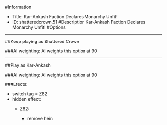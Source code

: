 #Information
 - Title: Kar-Ankash Faction Declares Monarchy Unfit!
 - ID: shatteredcrown.51
#Description
Kar-Ankash Faction Declares Monarchy Unfit!
#Options

___
##Keep playing as Shattered Crown

###AI weighting:
AI weights this option at 90


___
##Play as Kar-Ankash

###AI weighting:
AI weights this option at 90


###Efects:<ul><li>switch tag = Z82</li><li>hidden effect:</li><ul><li>Z82:</li><ul><li>remove heir:</li><ul></ul></ul></ul></ul>
